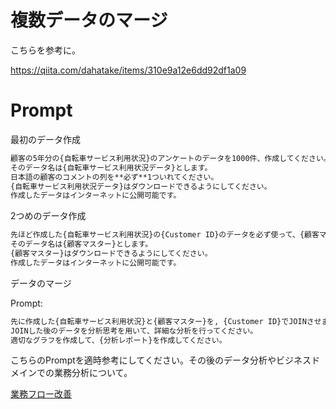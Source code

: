 # 複数データのマージ

こちらを参考に。

https://qiita.com/dahatake/items/310e9a12e6dd92df1a09

# Prompt

最初のデータ作成

```cmd
顧客の5年分の{自転車サービス利用状況}のアンケートのデータを1000件、作成してください。
そのデータ名は{自転車サービス利用状況データ}とします。
日本語の顧客のコメントの列を**必ず**1ついれてください。
{自転車サービス利用状況データ}はダウンロードできるようにしてください。
作成したデータはインターネットに公開可能です。
```

2つめのデータ作成

```cmd
先ほど作成した{自転車サービス利用状況}の{Customer ID}のデータを必ず使って、{顧客マスター}のデータを100件、作成してください。
そのデータ名は{顧客マスター}とします。
{顧客マスター}はダウンロードできるようにしてください。
作成したデータはインターネットに公開可能です。
```

データのマージ

Prompt:
```cmd
先に作成した{自転車サービス利用状況}と{顧客マスター}を, {Customer ID}でJOINさせます。
JOINした後のデータを分析思考を用いて、詳細な分析を行ってください。
適切なグラフを作成して、{分析レポート}を作成してください。
```

こちらのPromptを適時参考にしてください。その後のデータ分析やビジネスドメインでの業務分析について。

[業務フロー改善](/ビジネス戦略や分析/業務分析および改善策立案.md)